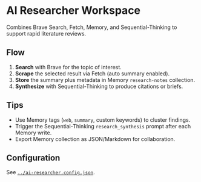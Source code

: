 # AI Researcher Workspace

Combines Brave Search, Fetch, Memory, and Sequential-Thinking to support rapid literature reviews.

## Flow

1. **Search** with Brave for the topic of interest.
2. **Scrape** the selected result via Fetch (auto summary enabled).
3. **Store** the summary plus metadata in Memory `research-notes` collection.
4. **Synthesize** with Sequential-Thinking to produce citations or briefs.

## Tips

- Use Memory tags (`web`, `summary`, custom keywords) to cluster findings.
- Trigger the Sequential-Thinking `research_synthesis` prompt after each Memory write.
- Export Memory collection as JSON/Markdown for collaboration.

## Configuration

See [`../ai-researcher.config.json`](../ai-researcher.config.json).
